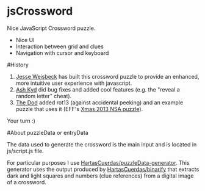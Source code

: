 jsCrossword
===========

Nice JavaScript Crossword puzzle.
- Nice UI
- Interaction between grid and clues
- Navigation with cursor and keyboard

#History

1. [Jesse Weisbeck](http://www.jesseweisbeck.com/) has built this crossword puzzle to provide an enhanced, more intuitive user experience with javascript.
1. [Ash Kyd](http://ash.ms/) did bug fixes and added cool features (e.g. the "reveal a random letter" cheat).
1. [The Dod](http://thedod.github.io) added rot13 (against accidental peeking) and an example puzzle that uses it (EFF's [Xmas 2013 NSA puzzle](https://www.eff.org/deeplinks/2013/12/crossword-what-did-we-learn-about-nsa-year)).

Your turn :)

#About puzzleData or entryData

The data used to generate the crossword is the main input and is located in js/script.js file.

For particular purposes I use [HartasCuerdas/puzzleData-generator](https://github.com/HartasCuerdas/puzzleData-generator). This generator uses the output produced by [HartasCuerdas/binarify](https://github.com/HartasCuerdas/xwbinarify) that extracts dark and light squares and numbers (clue references) from a digital image of a crossword.
